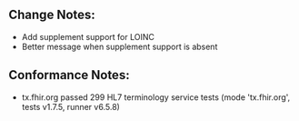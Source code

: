 ## Change Notes:

* Add supplement support for LOINC
* Better message when supplement support is absent

## Conformance Notes:

* tx.fhir.org passed 299 HL7 terminology service tests (mode 'tx.fhir.org', tests v1.7.5, runner v6.5.8)